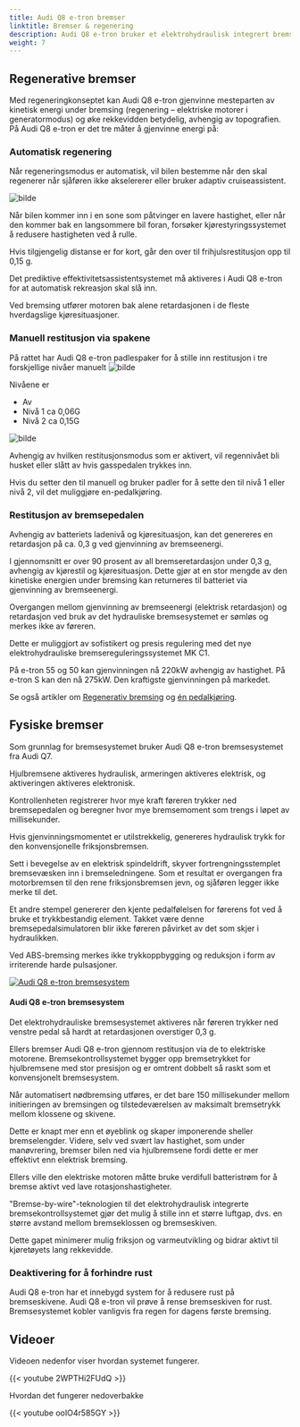 ```yaml
---
title: Audi Q8 e-tron bremser
linktitle: Bremser & regenering
description: Audi Q8 e-tron bruker et elektrohydraulisk integrert bremsekontrollsystem.
weight: 7
---
```

<!-- markdownlint-disable MD033 -->
## Regenerative bremser

Med regeneringkonseptet kan Audi Q8 e-tron gjenvinne mesteparten av kinetisk energi under bremsing (regenering – elektriske motorer i generatormodus) og øke rekkevidden betydelig, avhengig av topografien. På Audi Q8 e-tron er det tre måter å gjenvinne energi på:

### Automatisk regenering

Når regeneringsmodus er automatisk, vil bilen bestemme når den skal regenerer når sjåføren ikke akselererer eller bruker adaptiv cruiseassistent.

![bilde](https://media.electrichasgoneaudi.net/multimedia/guides/onepedaldriving/recuperationmode.png "Recuperation mode")

Når bilen kommer inn i en sone som påtvinger en lavere hastighet, eller når den kommer bak en langsommere bil foran, forsøker kjørestyringssystemet å redusere hastigheten ved å rulle.

Hvis tilgjengelig distanse er for kort, går den over til frihjulsrestitusjon opp til 0,15 g.

Det prediktive effektivitetsassistentsystemet må aktiveres i Audi Q8 e-tron for at automatisk rekreasjon skal slå inn.

Ved bremsing utfører motoren bak alene retardasjonen i de fleste hverdagslige kjøresituasjoner.

### Manuell restitusjon via spakene

På rattet har Audi Q8 e-tron padlespaker for å stille inn restitusjon i tre forskjellige nivåer manuelt
 ![bilde](https://media.electrichasgoneaudi.net/multimedia/guides/onepedaldriving/paddleright.png "Høyre padle for å øke regen.")

Nivåene er

- Av
- Nivå 1 ca 0,06G
- Nivå 2 ca 0,15G

![bilde](https://media.electrichasgoneaudi.net/multimedia/guides/onepedaldriving/regenlevel.png "Virtuell cockpit viser hvordan regen er på 0,15G (50%) av maks.")

Avhengig av hvilken restitusjonsmodus som er aktivert, vil regennivået bli husket eller slått av hvis gasspedalen trykkes inn.

Hvis du setter den til manuell og bruker padler for å sette den til nivå 1 eller nivå 2, vil det muliggjøre en-pedalkjøring.

### Restitusjon av bremsepedalen

Avhengig av batteriets ladenivå og kjøresituasjon, kan det genereres en retardasjon på ca. 0,3 g ved gjenvinning av bremseenergi.

I gjennomsnitt er over 90 prosent av all bremseretardasjon under 0,3 g, avhengig av kjørestil og kjøresituasjon. Dette gjør at en stor mengde av den kinetiske energien under bremsing kan returneres til batteriet via gjenvinning av bremseenergi.

Overgangen mellom gjenvinning av bremseenergi (elektrisk retardasjon) og retardasjon ved bruk av det hydrauliske bremsesystemet er sømløs og merkes ikke av føreren.

Dette er muliggjort av sofistikert og presis regulering med det nye elektrohydrauliske bremsereguleringssystemet MK C1.

På e-tron 55 og 50 kan gjenvinningen nå 220kW avhengig av hastighet. På e-tron S kan den nå 275kW. Den kraftigste gjenvinningen på markedet.

Se også artikler om [Regenerativ bremsing](../../../../guides/regen) og [én pedalkjøring](../../../../guides/onepedaldriving/).

## Fysiske bremser

Som grunnlag for bremsesystemet bruker Audi Q8 e-tron bremsesystemet fra Audi Q7.

Hjulbremsene aktiveres hydraulisk, armeringen aktiveres elektrisk, og aktiveringen aktiveres elektronisk.

Kontrollenheten registrerer hvor mye kraft føreren trykker ned bremsepedalen og beregner hvor mye bremsemoment som trengs i løpet av millisekunder.

Hvis gjenvinningsmomentet er utilstrekkelig, genereres hydraulisk trykk for den konvensjonelle friksjonsbremsen.

Sett i bevegelse av en elektrisk spindeldrift, skyver fortrengningsstemplet bremsevæsken inn i bremseledningene. Som et resultat er overgangen fra motorbremsen til den rene friksjonsbremsen jevn, og sjåføren legger ikke merke til det.

Et andre stempel genererer den kjente pedalfølelsen for førerens fot ved å bruke et trykkbestandig element. Takket være denne bremsepedalsimulatoren blir ikke føreren påvirket av det som skjer i hydraulikken.

Ved ABS-bremsing merkes ikke trykkoppbygging og reduksjon i form av irriterende harde pulsasjoner.

<figur>
    <a href="https://media.electrichasgoneaudi.net/multimedia/models/e-tron/drivetrain/brakes/brakesystem.jpg">
        <img src="https://media.electrichasgoneaudi.net/multimedia/models/e-tron/drivetrain/brakes/brakesystems.jpg" alt="Audi Q8 e-tron bremsesystem" title="Audi Q8 e-tron bremsesystem ">
    </a>
    <figcaption><h4>Audi Q8 e-tron bremsesystem</h4></figcaption>
</figur>

Det elektrohydrauliske bremsesystemet aktiveres når føreren trykker ned venstre pedal så hardt at retardasjonen overstiger 0,3 g.

Ellers bremser Audi Q8 e-tron gjennom restitusjon via de to elektriske motorene. Bremsekontrollsystemet bygger opp bremsetrykket for hjulbremsene med stor presisjon og er omtrent dobbelt så raskt som et konvensjonelt bremsesystem.

Når automatisert nødbremsing utføres, er det bare 150 millisekunder mellom initieringen av bremsingen og tilstedeværelsen av maksimalt bremsetrykk mellom klossene og skivene.

Dette er knapt mer enn et øyeblink og skaper imponerende sheller bremselengder. Videre, selv ved svært lav hastighet, som under manøvrering, bremser bilen ned via hjulbremsene fordi dette er mer effektivt enn elektrisk bremsing.

Ellers ville den elektriske motoren måtte bruke verdifull batteristrøm for å bremse aktivt ved lave rotasjonshastigheter.

"Bremse-by-wire"-teknologien til det elektrohydraulisk integrerte bremsekontrollsystemet gjør det mulig å stille inn et større luftgap, dvs. en større avstand mellom bremseklossen og bremseskiven.

Dette gapet minimerer mulig friksjon og varmeutvikling og bidrar aktivt til kjøretøyets lang rekkevidde.

### Deaktivering for å forhindre rust

Audi Q8 e-tron har et innebygd system for å redusere rust på bremseskivene. Audi Q8 e-tron vil prøve å rense bremseskiven for rust. Bremsesystemet kobler vanligvis fra regen for dagens første bremsing.

## Videoer

Videoen nedenfor viser hvordan systemet fungerer.

{{< youtube 2WPTHi2FUdQ >}}

Hvordan det fungerer nedoverbakke

{{< youtube ooIO4r585GY >}}

